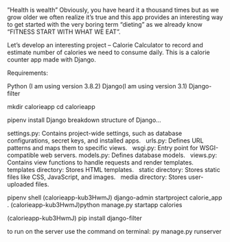 ”Health is wealth” Obviously, you have heard it a thousand times but as we grow older we often realize it’s true and this app provides an interesting way to get started with the very boring term “dieting” as we already know “FITNESS START WITH WHAT WE EAT”.

Let’s develop an interesting project – Calorie Calculator to record and estimate number of calories we need to consume daily.
This is a calorie counter app made with Django. 

Requirements:

Python (I am using version 3.8.2)
Django(I am using version 3.1)
Django-filter

mkdir calorieapp
cd calorieapp

pipenv install Django
breakdown structure of Django...

settings.py: Contains project-wide settings, such as database configurations, secret keys, and installed apps.   
urls.py: Defines URL patterns and maps them to specific views.   
wsgi.py: Entry point for WSGI-compatible web servers.
models.py: Defines database models.   
views.py: Contains view functions to handle requests and render templates.   
templates directory: Stores HTML templates.   
static directory: Stores static files like CSS, JavaScript, and images.   
media directory: Stores user-uploaded files.   


pipenv shell
(calorieapp-kub3HwmJ) django-admin startproject calorie_app .
(calorieapp-kub3HwmJ)python manage.py startapp calories

(calorieapp-kub3HwmJ) pip install django-filter

to run on the server use the command on terminal:
py manage.py runserver

